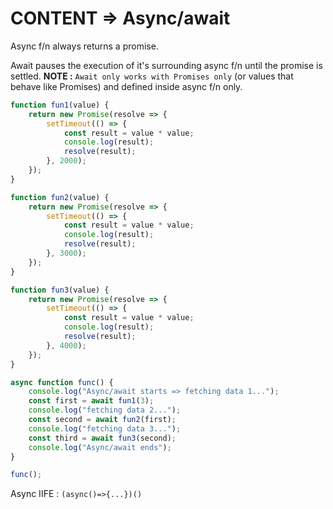 # CONTENT => Async/await

Async f/n always returns a promise.

Await pauses the execution of it's surrounding async f/n until the promise is settled. 
**NOTE :** `Await only works with Promises only` (or values that behave like Promises) and defined inside async f/n only.

```js
function fun1(value) {
    return new Promise(resolve => {
        setTimeout(() => {
            const result = value * value;
            console.log(result);
            resolve(result);
        }, 2000);
    });
}

function fun2(value) {
    return new Promise(resolve => {
        setTimeout(() => {
            const result = value * value;
            console.log(result);
            resolve(result);
        }, 3000);
    });
}

function fun3(value) {
    return new Promise(resolve => {
        setTimeout(() => {
            const result = value * value;
            console.log(result);
            resolve(result);
        }, 4000);
    });
}

async function func() {
    console.log("Async/await starts => fetching data 1...");
    const first = await fun1(3);
    console.log("fetching data 2...");
    const second = await fun2(first);
    console.log("fetching data 3...");
    const third = await fun3(second);
    console.log("Async/await ends");
}

func();


```

Async IIFE : `(async()=>{...})()`


